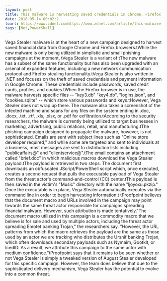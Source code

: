```yaml
---
layout: post
title: This malware is harvesting saved credentials in Chrome, Firefox browsers
date: 2018-05-14 00:02:2
tourl: https://www.zdnet.comhttps://www.zdnet.com/article/this-malware-is-harvesting-saved-credentials-in-chrome-firefox-browsers/
tags: [Net,PowerShell]
---
```

Vega Stealer malware is at the heart of a new campaign designed to harvest saved financial data from Google Chrome and Firefox browsers.tWhile the new malware is only being utilized in simplistic and small phishing campaigns at the moment, tVega Stealer is a variant of tThe new malware has a subset of the same functionality but has also been upgraded with an arsenal of expanded features, including a new network communication protocol and Firefox stealing functionality.tVega Stealer is also written in .NET and focuses on the theft of saved credentials and payment information in Google Chrome. These credentials include passwords, saved credit cards, profiles, and cookies.tWhen the Firefox browser is in use, the malware harvests specific files -- "key3.db" "key4.db", "logins.json", and "cookies.sqlite" -- which store various passwords and keys.tHowever, Vega Stealer does not wrap up there. The malware also takes a screenshot of the infected machine and scans for any files on the system ending in .doc, .docx, .txt, .rtf, .xls, .xlsx, or .pdf for exfiltration.tAccording to the security researchers, the malware is currently being utilized to target businesses in marketing, advertising, public relations, retail, and manufacturing.tThe phishing campaign designed to propagate the malware, however, is not sophisticated. Emails are sent with subject lines such as "Online store developer required," and while some are targeted and sent to individuals at a business, most messages are sent to distribution lists including "publicaffairs@" and "clientservice@".tThe email contains an attachment called "brief.doc" in which malicious macros download the Vega Stealer payload.tThe payload is retrieved in two steps. The document first downloads an obfuscated JScript/PowerShell script which, once executed, creates a second request that pulls the executable payload of Vega Stealer from the threat actor's command-and-control (CC) center.tThis payload is then saved in the victim's "Music" directory with the name "ljoyoxu.pkzip." Once the executable is in place, Vega Stealer automatically executes via the command line in order to begin harvesting information.t tProofpoint believes that the document macro and URLs involved in the campaign may point towards the same threat actor responsible for campaigns spreading financial malware. However, such attribution is made tentatively."The document macro utilized in this campaign is a commodity macro that we believe is for sale and used by multiple actors, including the threat actor spreading Emotet banking Trojan," the researchers say. "However, the URL patterns from which the macro retrieves the payload are the same as those used by an actor we are tracking who distributes the Ursnif banking Trojan, which often downloads secondary payloads such as Nymaim, Gootkit, or IcedID. As a result, we attribute this campaign to the same actor with medium confidence."tProofpoint says that it remains to be seen whether or not Vega Stealer is simply a tweaked version of August Stealer developed for this specific campaign. However, the team does believe that due to the sophisticated delivery mechanism, Vega Stealer has the potential to evolve into a common threat.